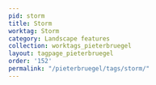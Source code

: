 ```yaml
---
pid: storm
title: Storm
worktag: Storm
category: Landscape features
collection: worktags_pieterbruegel
layout: tagpage_pieterbruegel
order: '152'
permalink: "/pieterbruegel/tags/storm/"
---
```

